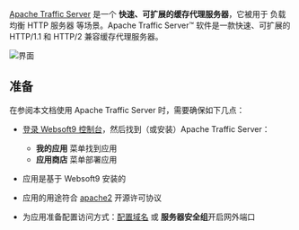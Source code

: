 [Apache Traffic Server](https://trafficserver.apache.org) 是一个 **快速、可扩展的缓存代理服务器**，它被用于 负载均衡  HTTP 服务器  等场景。Apache Traffic Server™ 软件是一款快速、可扩展的 HTTP/1.1 和 HTTP/2 兼容缓存代理服务器。


![界面](https://libs.websoft9.com/Websoft9/DocsPicture/zh/trafficserver/trafficserver-gui-websoft9.png)


## 准备

在参阅本文档使用 Apache Traffic Server 时，需要确保如下几点：

- [登录 Websoft9 控制台](./login-console)，然后找到（或安装）Apache Traffic Server：
  - **我的应用** 菜单找到应用 
  - **应用商店** 菜单部署应用

- 应用是基于 Websoft9 安装的


- 应用的用途符合 [apache2](https://opensource.org/licenses/Apache-2.0) 开源许可协议


- 为应用准备配置访问方式：[配置域名](./domain-set) 或 **服务器安全组**开启网外端口